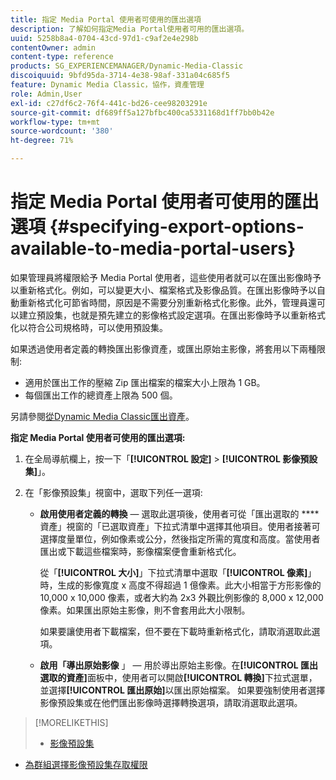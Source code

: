```yaml
---
title: 指定 Media Portal 使用者可使用的匯出選項
description: 了解如何指定Media Portal使用者可用的匯出選項。
uuid: 5258b8a4-0704-43cd-97d1-c9af2e4e298b
contentOwner: admin
content-type: reference
products: SG_EXPERIENCEMANAGER/Dynamic-Media-Classic
discoiquuid: 9bfd95da-3714-4e38-98af-331a04c685f5
feature: Dynamic Media Classic，協作，資產管理
role: Admin,User
exl-id: c27df6c2-76f4-441c-bd26-cee98203291e
source-git-commit: df689ff5a127bfbc400ca5331168d1ff7bb0b42e
workflow-type: tm+mt
source-wordcount: '380'
ht-degree: 71%

---
```


# 指定 Media Portal 使用者可使用的匯出選項 {#specifying-export-options-available-to-media-portal-users}

如果管理員將權限給予 Media Portal 使用者，這些使用者就可以在匯出影像時予以重新格式化。例如，可以變更大小、檔案格式及影像品質。在匯出影像時予以自動重新格式化可節省時間，原因是不需要分別重新格式化影像。此外，管理員還可以建立預設集，也就是預先建立的影像格式設定選項。在匯出影像時予以重新格式化以符合公司規格時，可以使用預設集。

如果透過使用者定義的轉換匯出影像資產，或匯出原始主影像，將套用以下兩種限制:

* 適用於匯出工作的壓縮 Zip 匯出檔案的檔案大小上限為 1 GB。
* 每個匯出工作的總資產上限為 500 個。

另請參閱[從Dynamic Media Classic匯出資產](exporting-assets-from-dmc.md#exporting-assets-from_dmc)。

**指定 Media Portal 使用者可使用的匯出選項:**

1. 在全局導航欄上，按一下「**[!UICONTROL 設定]** > **[!UICONTROL 影像預設集]**」。
1. 在「影像預設集」視窗中，選取下列任一選項:

   * **啟用使用者定義的轉換**  — 選取此選項後，使用者可從「匯出選取的 **** 資產」視窗的「已選取資產」下拉式清單中選擇其他項目。使用者接著可選擇度量單位，例如像素或公分，然後指定所需的寬度和高度。當使用者匯出或下載這些檔案時，影像檔案便會重新格式化。

      從「**[!UICONTROL 大小]**」下拉式清單中選取「**[!UICONTROL 像素]**」時，生成的影像寬度 x 高度不得超過 1 億像素。此大小相當于方形影像的 10,000 x 10,000 像素，或者大約為 2x3 外觀比例影像的 8,000 x 12,000 像素。如果匯出原始主影像，則不會套用此大小限制。

      如果要讓使用者下載檔案，但不要在下載時重新格式化，請取消選取此選項。

   * **啟用「導出原始影像** 」 — 用於導出原始主影像。在&#x200B;**[!UICONTROL 匯出選取的資產]**&#x200B;面板中，使用者可以開啟&#x200B;**[!UICONTROL 轉換]**&#x200B;下拉式選單，並選擇&#x200B;**[!UICONTROL 匯出原始]**&#x200B;以匯出原始檔案。 如果要強制使用者選擇影像預設集或在他們匯出影像時選擇轉換選項，請取消選取此選項。

>[!MORELIKETHIS]
>
>* [影像預設集](application-setup.md#image_presets)
* [為群組選擇影像預設集存取權限](creating-media-portal-groups.md#choosing_image_preset_access_permissions_for_a_group)

